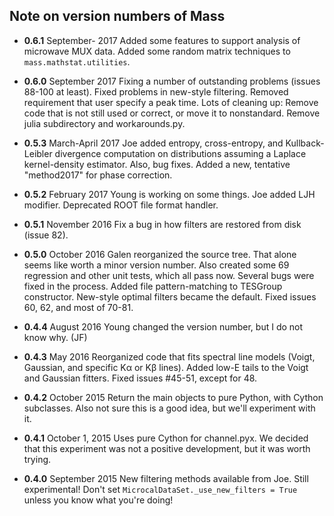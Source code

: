 ## Note on version numbers of Mass

* **0.6.1** September- 2017
Added some features to support analysis of microwave MUX data.
Added some random matrix techniques to `mass.mathstat.utilities`.

* **0.6.0** September 2017
Fixing a number of outstanding problems (issues 88-100 at least). Fixed problems
in new-style filtering. Removed requirement that user specify a peak time.
Lots of cleaning up: Remove code that is not still used or correct, or move it
to nonstandard. Remove julia subdirectory and workarounds.py.


* **0.5.3** March-April 2017
Joe added entropy, cross-entropy, and Kullback-Leibler divergence computation
on distributions assuming a Laplace kernel-density estimator. Also, bug fixes.
Added a new, tentative "method2017" for phase correction.

* **0.5.2** February 2017
Young is working on some things.
Joe added LJH modifier. Deprecated ROOT file format handler.

* **0.5.1** November 2016
Fix a bug in how filters are restored from disk (issue 82).

* **0.5.0** October 2016
Galen reorganized the source tree. That alone seems like worth a minor version number.
Also created some 69 regression and other unit tests, which all pass now. Several
bugs were fixed in the process.  Added file pattern-matching to TESGroup constructor.
New-style optimal filters became the default. Fixed issues 60, 62, and most of 70-81.

* **0.4.4** August 2016
Young changed the version number, but I do not know why. (JF)

* **0.4.3** May 2016
Reorganized code that fits spectral line models (Voigt, Gaussian, and specific
K&alpha; or K&beta; lines). Added low-E tails to the Voigt and Gaussian fitters.
Fixed issues #45-51, except for 48.

* **0.4.2** October 2015
Return the main objects to pure Python, with Cython subclasses. Also not sure
this is a good idea, but we'll experiment with it.

* **0.4.1** October 1, 2015
Uses pure Cython for channel.pyx. We decided that this experiment was not a
positive development, but it was worth trying.

* **0.4.0** September 2015
New filtering methods available from Joe. Still experimental! Don't set
```MicrocalDataSet._use_new_filters = True``` unless you know what you're
doing!
